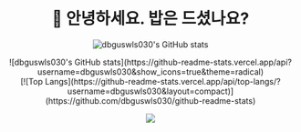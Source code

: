 <!--![header](https://capsule-render.vercel.app/api?type=rect)-->
<div align=center><h1>👋 안녕하세요. 밥은 드셨나요?</h1></div>

<div align="center">
  
  ![dbguswls030's GitHub stats](https://github-readme-stats.vercel.app/api?username=dbguswls030&show_icons=true&theme=radical)
  <div>![dbguswls030's GitHub stats](https://github-readme-stats.vercel.app/api?username=dbguswls030&show_icons=true&theme=radical)</div>
  
  <div>[![Top Langs](https://github-readme-stats.vercel.app/api/top-langs/?username=dbguswls030&layout=compact)](https://github.com/dbguswls030/github-readme-stats)</div>

  <img src="https://img.shields.io/badge/Swift-F05138?style=flat-square&logo=Swift&logoColor=white"/></a>
</div>


<!--
**dbguswls030/dbguswls030** is a ✨ _special_ ✨ repository because its `README.md` (this file) appears on your GitHub profile.

Here are some ideas to get you started:

- 🔭 I’m currently working on ...
- 🌱 I’m currently learning ...
- 👯 I’m looking to collaborate on ...
- 🤔 I’m looking for help with ...
- 💬 Ask me about ...
- 📫 How to reach me: ...
- 😄 Pronouns: ...
- ⚡ Fun fact: ...
-->
